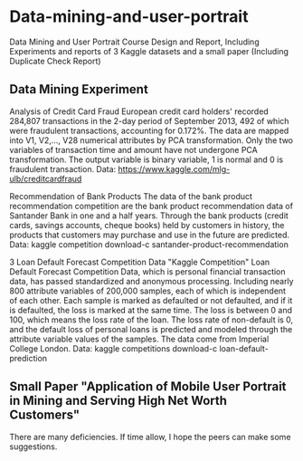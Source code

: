 # Data-mining-and-user-portrait
Data Mining and User Portrait Course Design and Report, Including Experiments and reports of 3 Kaggle datasets and a small paper (Including Duplicate Check Report)

## Data Mining Experiment
Analysis of Credit Card Fraud
European credit card holders' recorded 284,807 transactions in the 2-day period of September 2013, 492 of which were fraudulent transactions, accounting for 0.172%. The data are mapped into V1, V2,..., V28 numerical attributes by PCA transformation. Only the two variables of transaction time and amount have not undergone PCA transformation. The output variable is binary variable, 1 is normal and 0 is fraudulent transaction.
Data: https://www.kaggle.com/mlg-ulb/creditcardfraud

Recommendation of Bank Products
The data of the bank product recommendation competition are the bank product recommendation data of Santander Bank in one and a half years. Through the bank products (credit cards, savings accounts, cheque books) held by customers in history, the products that customers may purchase and use in the future are predicted.
Data: kaggle competition download-c santander-product-recommendation

3 Loan Default Forecast Competition Data "Kaggle Competition"
Loan Default Forecast Competition Data, which is personal financial transaction data, has passed standardized and anonymous processing. Including nearly 800 attribute variables of 200,000 samples, each of which is independent of each other. Each sample is marked as defaulted or not defaulted, and if it is defaulted, the loss is marked at the same time. The loss is between 0 and 100, which means the loss rate of the loan. The loss rate of non-default is 0, and the default loss of personal loans is predicted and modeled through the attribute variable values of the samples. The data come from Imperial College London.
Data: kaggle competitions download-c loan-default-prediction

## Small Paper "Application of Mobile User Portrait in Mining and Serving High Net Worth Customers"
There are many deficiencies. If time allow, I hope the peers can make some suggestions.
